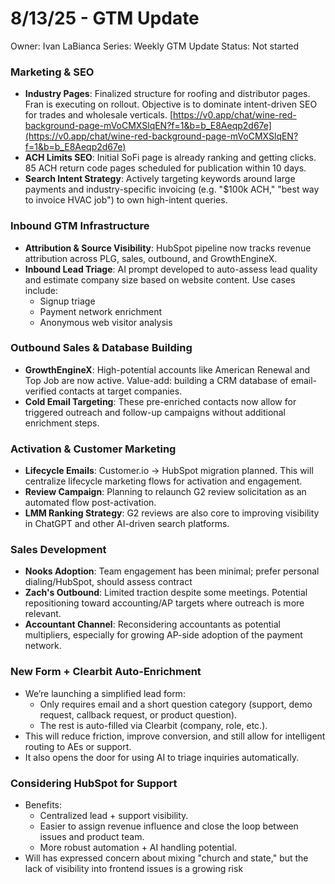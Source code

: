 # 8/13/25 - GTM Update

Owner: Ivan LaBianca
Series: Weekly GTM Update
Status: Not started

### Marketing & SEO

- **Industry Pages**: Finalized structure for roofing and distributor pages. Fran is executing on rollout. Objective is to dominate intent-driven SEO for trades and wholesale verticals. [https://v0.app/chat/wine-red-background-page-mVoCMXSlqEN?f=1&b=b_E8Aeqp2d67e](https://v0.app/chat/wine-red-background-page-mVoCMXSlqEN?f=1&b=b_E8Aeqp2d67e)
- **ACH Limits SEO**: Initial SoFi page is already ranking and getting clicks. 85 ACH return code pages scheduled for publication within 10 days.
- **Search Intent Strategy**: Actively targeting keywords around large payments and industry-specific invoicing (e.g. "$100k ACH," "best way to invoice HVAC job") to own high-intent queries.

### Inbound GTM Infrastructure

- **Attribution & Source Visibility**: HubSpot pipeline now tracks revenue attribution across PLG, sales, outbound, and GrowthEngineX.
- **Inbound Lead Triage**: AI prompt developed to auto-assess lead quality and estimate company size based on website content. Use cases include:
    - Signup triage
    - Payment network enrichment
    - Anonymous web visitor analysis

### Outbound Sales & Database Building

- **GrowthEngineX**: High-potential accounts like American Renewal and Top Job are now active. Value-add: building a CRM database of email-verified contacts at target companies.
- **Cold Email Targeting**: These pre-enriched contacts now allow for triggered outreach and follow-up campaigns without additional enrichment steps.

### Activation & Customer Marketing

- **Lifecycle Emails**: Customer.io → HubSpot migration planned. This will centralize lifecycle marketing flows for activation and engagement.
- **Review Campaign**: Planning to relaunch G2 review solicitation as an automated flow post-activation.
- **LMM Ranking Strategy**: G2 reviews are also core to improving visibility in ChatGPT and other AI-driven search platforms.

### Sales Development

- **Nooks Adoption**: Team engagement has been minimal; prefer personal dialing/HubSpot, should assess contract
- **Zach's Outbound**: Limited traction despite some meetings. Potential repositioning toward accounting/AP targets where outreach is more relevant.
- **Accountant Channel**: Reconsidering accountants as potential multipliers, especially for growing AP-side adoption of the payment network.

### **New Form + Clearbit Auto-Enrichment**

- We’re launching a simplified lead form:
    - Only requires email and a short question category (support, demo request, callback request, or product question).
    - The rest is auto-filled via Clearbit (company, role, etc.).
- This will reduce friction, improve conversion, and still allow for intelligent routing to AEs or support.
- It also opens the door for using AI to triage inquiries automatically.

### **Considering HubSpot for Support**

- Benefits:
    - Centralized lead + support visibility.
    - Easier to assign revenue influence and close the loop between issues and product team.
    - More robust automation + AI handling potential.
- Will has expressed concern about mixing "church and state," but the lack of visibility into frontend issues is a growing risk